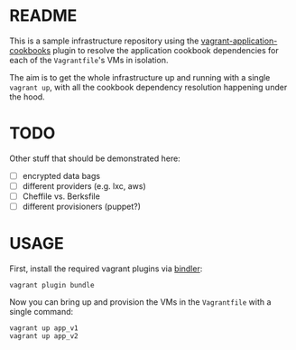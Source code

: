 # README

This is a sample infrastructure repository using the [vagrant-application-cookbooks](https://github.com/tknerr/vagrant-application-cookbooks) plugin to resolve the application cookbook dependencies for each of the `Vagrantfile`'s VMs in isolation. 

The aim is to get the whole infrastructure up and running with a single `vagrant up`, with all the cookbook dependency resolution happening under the hood.

# TODO

Other stuff that should be demonstrated here: 
- [ ] encrypted data bags
- [ ] different providers (e.g. lxc, aws)
- [ ] Cheffile vs. Berksfile
- [ ] different provisioners (puppet?)

# USAGE

First, install the required vagrant plugins via [bindler](https://github.com/fgrehm/bindler):

	vagrant plugin bundle

Now you can bring up and provision the VMs in the `Vagrantfile` with a single command:

	vagrant up app_v1
	vagrant up app_v2


